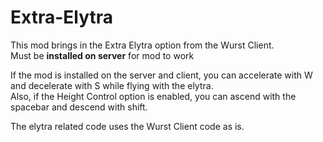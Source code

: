 # Extra-Elytra

This mod brings in the Extra Elytra option from the Wurst Client.\
Must be **installed on server** for mod to work

If the mod is installed on the server and client, you can accelerate with W and decelerate with S while flying with the elytra.\
Also, if the Height Control option is enabled, you can ascend with the spacebar and descend with shift.

The elytra related code uses the Wurst Client code as is.
